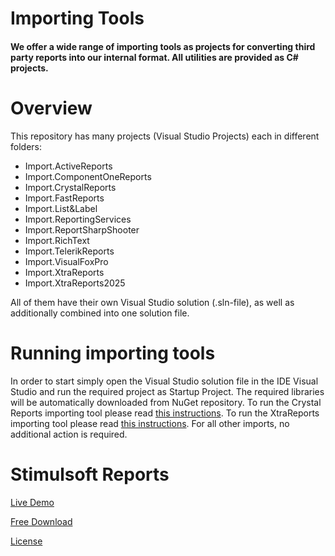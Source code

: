 # Importing Tools

#### We offer a wide range of importing tools as projects for converting third party reports into our internal format. All utilities are provided as C# projects.

# Overview
This repository has many projects (Visual Studio Projects) each in different folders:
* Import.ActiveReports
* Import.ComponentOneReports
* Import.CrystalReports
* Import.FastReports
* Import.List&Label
* Import.ReportingServices
* Import.ReportSharpShooter
* Import.RichText
* Import.TelerikReports
* Import.VisualFoxPro
* Import.XtraReports
* Import.XtraReports2025

All of them have their own Visual Studio solution (.sln-file), as well as additionally combined into one solution file.

# Running importing tools
In order to start simply open the Visual Studio solution file in the IDE Visual Studio and run the required project as Startup Project. The required libraries will be automatically downloaded from NuGet repository. To run the Crystal Reports importing tool please read [this instructions](Import.CrystalReports/README.md). To run the XtraReports importing tool please read [this instructions](Import.XtraReports/README.md). For all other imports, no additional action is required.

# Stimulsoft Reports

[Live Demo](http://demo.stimulsoft.com/#Net)

[Free Download](https://www.stimulsoft.com/en/downloads)

[License](LICENSE.md)

